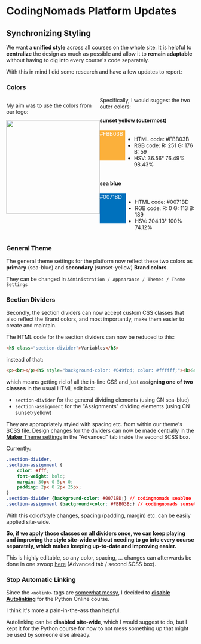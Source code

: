 # CodingNomads Platform Updates

## Synchronizing Styling

We want a **unified style** across all courses on the whole site.
It is helpful to **centralize** the design as much as possible and allow
it to **remain adaptable** without having to dig into every course's code separately.

With this in mind I did some research and have a few updates to report:

### Colors

<div style="display: flex; justify-content: space-between;">

<div>
    <p>My aim was to use the colors from our logo:</p>
    <img src="https://pbs.twimg.com/profile_images/960981641689677824/ddu4i3as_400x400.jpg" width="250">
</div>

<div>
Specifically, I would suggest the two outer colors:

<h4>sunset yellow (outermost)</h4>
<div style="display: flex">
    <div style="background-color: #FBB03B; width: 80px; height: 80px; color: white;">#FBB03B</div>
    <div>
        <ul>
            <li>HTML code:  #FBB03B</li>
            <li>RGB code:   R: 251 G: 176 B: 59</li>
            <li>HSV:    36.56° 76.49% 98.43%</li>
        </ul>
    </div>
</div>

<h4>sea blue</h4>
<div style="display: flex">
    <div style="background-color: #0071BD; width: 80px; height: 80px; color: white;">#0071BD</div>
    <div>
        <ul>
            <li>HTML code:  #0071BD</li>
            <li>RGB code:   R: 0 G: 113 B: 189</li>
            <li>HSV:    204.13° 100% 74.12%</li>
        </ul>
    </div>
</div>

</div>

</div>

### General Theme

The general theme settings for the platform now reflect these two colors as **primary** (sea-blue) and **secondary** (sunset-yellow) **Brand colors**.

They can be changed in `Administration / Appearance / Themes / Theme Settings`

### Section Dividers

Secondly, the section dividers can now accept custom CSS classes that also reflect the Brand colors, and most importantly, make them easier to create and maintain.

The HTML code for the section dividers can now be reduced to this:

```html
<h5 class="section-divider">Variables</h5>
```

instead of that:

```html
<p><br></p><h5 style="background-color: #049fcd; color: #ffffff;"><b>&nbsp;<nolink>Variables</nolink></b></h5><p></p>
```

which means getting rid of all the in-line CSS and just **assigning one of two classes** in the usual HTML edit box:

* `section-divider` for the general dividing elements (using CN sea-blue)
* `section-assignment` for the "Assignments" dividing elements (using CN sunset-yellow)

They are appropriately styled with spacing etc. from within our theme's SCSS file.
Design changes for the dividers can now be made centrally in the [**Maker** Theme settings](https://platform.codingnomads.co/learn/admin/settings.php?section=themesettingmaker) in the "Advanced" tab inside the second SCSS box.

Currently:

```css
.section-divider,
.section-assignment {
    color: #fff;
    font-weight: bold;
    margin: 30px 0 5px 0;
    padding: 2px 0 2px 25px;
}
.section-divider {background-color: #0071BD;} // codingnomads seablue
.section-assignment {background-color: #FBB03B;} // codingnomads sunsetyellow
```

With this color/style changes, spacing (padding, margin) etc. can be easily applied site-wide.

**So, if we apply those classes on all dividers once, we can keep playing and improving the style site-wide
without needing to go into every course separately, which makes keeping up-to-date and improving easier.**

This is highly editable, so any color, spacing, ... changes can afterwards be done in one swoop [here](https://platform.codingnomads.co/learn/admin/settings.php?section=themesettingmaker) (Advanced tab / second SCSS box).

### Stop Automatic Linking

Since the `<nolink>` tags are [somewhat messy](https://docs.moodle.org/36/en/Nolink_tags), I decided to [**disable Autolinking**](https://docs.moodle.org/24/en/Autolinking) for the Python Online course.

I think it's more a pain-in-the-ass than helpful.

Autolinking can be **disabled site-wide**, which I would suggest to do, but I kept it for the Python course for now to not mess something up that might be used by someone else already.
